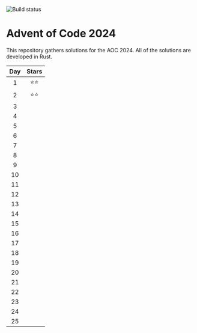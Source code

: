![Build status](https://github.com/mmacz/aoc2024/actions/workflows/aoc2024.yml/badge.svg)

# Advent of Code 2024

This repository gathers solutions for the AOC 2024. All of the solutions are developed in Rust.

| Day | Stars |
| :---: | :---: |
| 1  | ⭐⭐ |
| 2  | ⭐⭐ |
| 3  |      |
| 4  |      |
| 5  |      |
| 6  |      |
| 7  |      |
| 8  |      |
| 9  |      |
| 10 |      |
| 11 |      |
| 12 |      |
| 13 |      |
| 14 |      |
| 15 |      |
| 16 |      |
| 17 |      |
| 18 |      |
| 19 |      |
| 20 |      |
| 21 |      |
| 22 |      |
| 23 |      |
| 24 |      |
| 25 |      |


